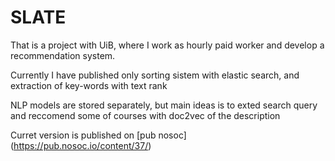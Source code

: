 # SLATE

That is a project with UiB, where I work as hourly paid worker and develop a recommendation system.

Currently I have published only sorting sistem with elastic search, and extraction of key-words with text rank

NLP models are stored separately, but main ideas is to exted search query and reccomend some of courses with doc2vec of the description

Curret version is published on [pub nosoc] (https://pub.nosoc.io/content/37/)
